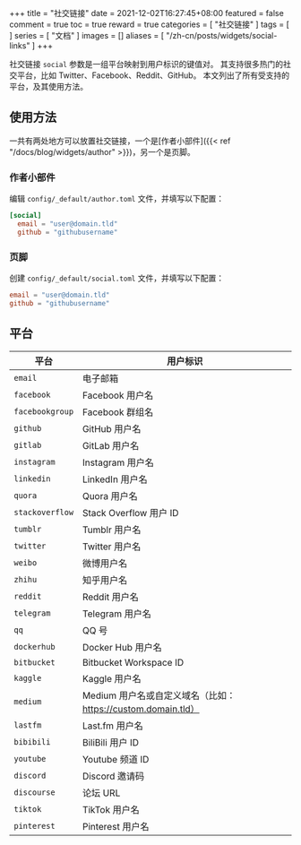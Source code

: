 +++
title = "社交链接"
date = 2021-12-02T16:27:45+08:00
featured = false
comment = true
toc = true
reward = true
categories = [
  "社交链接"
]
tags = [
]
series = [
  "文档"
]
images = []
aliases = [
  "/zh-cn/posts/widgets/social-links"
]
+++

社交链接 `social` 参数是一组平台映射到用户标识的键值对。
其支持很多热门的社交平台，比如 Twitter、Facebook、Reddit、GitHub。
本文列出了所有受支持的平台，及其使用方法。

<!--more-->

## 使用方法

一共有两处地方可以放置社交链接，一个是[作者小部件]({{< ref "/docs/blog/widgets/author" >}})，另一个是页脚。

### 作者小部件

编辑 `config/_default/author.toml` 文件，并填写以下配置：

```toml
[social]
  email = "user@domain.tld"
  github = "githubusername"
```

### 页脚

创建 `config/_default/social.toml` 文件，并填写以下配置：

```toml
email = "user@domain.tld"
github = "githubusername"
```

## 平台

| 平台 | 用户标识 |
|---|---|
| `email` | 电子邮箱 |
| `facebook` | Facebook 用户名 |
| `facebookgroup` | Facebook 群组名 |
| `github` | GitHub 用户名 |
| `gitlab` | GitLab 用户名 |
| `instagram` | Instagram 用户名 |
| `linkedin` | LinkedIn 用户名 |
| `quora` | Quora 用户名 |
| `stackoverflow` | Stack Overflow 用户 ID |
| `tumblr` | Tumblr 用户名 |
| `twitter` | Twitter 用户名 |
| `weibo` | 微博用户名 |
| `zhihu` | 知乎用户名 |
| `reddit` | Reddit 用户名 |
| `telegram` | Telegram 用户名 |
| `qq` | QQ 号 |
| `dockerhub` | Docker Hub 用户名 |
| `bitbucket` | Bitbucket Workspace ID |
| `kaggle` | Kaggle 用户名 |
| `medium` | Medium 用户名或自定义域名（比如：https://custom.domain.tld） |
| `lastfm` | Last.fm 用户名 |
| `bibibili` | BiliBili 用户 ID |
| `youtube` | Youtube 频道 ID |
| `discord` | Discord 邀请码 |
| `discourse` | 论坛 URL |
| `tiktok` | TikTok 用户名 |
| `pinterest` | Pinterest 用户名 |
